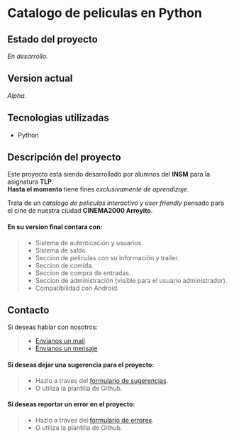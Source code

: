 # Catalogo de peliculas en Python

Estado del proyecto
--------
_En desarrollo._

Version actual
--------
_Alpha._ 

Tecnologias utilizadas
--------
*   Python

Descripción del proyecto
--------
Este proyecto esta siendo desarrollado por alumnos del **INSM** para la asignatura **TLP**.
<br/>
**Hasta el momento** tiene fines _exclusivamente de aprendizaje_.

Trata de un _catalogo de peliculas interactivo y user friendly_ pensado para el cine de nuestra ciudad **CINEMA2000 Arroyito**.

#### En su version final contara con:
> * Sistema de autenticación y usuarios.
> * Sistema de saldo.
> * Seccion de peliculas con su información y trailer.
> * Seccion de comida.
> * Seccion de compra de entradas.
> * Seccion de administración (visible para el usuario administrador).
> * Compatibilidad con Android.

Contacto
--------

Si deseas hablar con nosotros:
> * [Envianos un mail](mailto:felicianoromero.sec@isntitutolamerced.edu.ar?subject=Proyecto%20-%20Catalogo%20de%20peliculas%20(Cinema%202000)&body=Queria%20contactarme%20con%20los%20desarrolladores%20porque%3A). 
> * [Envianos un mensaje](https://wa.me/5493576412346).

#### Si deseas dejar una sugerencia para el proyecto:
> * Hazlo a traves del [formulario de sugerencias](https://forms.gle/Nniv9D43jAfkxfYv5).
> * O utiliza la plantilla de Github.

#### Si deseas reportar un error en el proyecto:
> * Hazlo a traves del [formulario de errores](https://forms.gle/byfg1oy4CRsiRRREA).
> * O utiliza la plantilla de Github.

